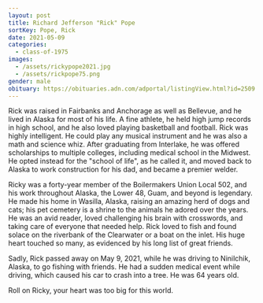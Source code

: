 ```yaml
---
layout: post
title: Richard Jefferson "Rick" Pope
sortKey: Pope, Rick
date: 2021-05-09
categories:
  - class-of-1975
images:
  - /assets/rickypope2021.jpg
  - /assets/rickpope75.png
gender: male
obituary: https://obituaries.adn.com/adportal/listingView.html?id=2509
---
```


Rick was raised in Fairbanks and Anchorage as well as Bellevue, and he lived in Alaska for most of his life. A fine athlete, he held high jump records in high school, and he also loved playing basketball and football. Rick was highly intelligent. He could play any musical instrument and he was also a math and science whiz. After graduating from Interlake, he was offered scholarships to multiple colleges, including medical school in the Midwest. He opted instead for the "school of life", as he called it, and moved back to Alaska to work construction for his dad, and became a premier welder.

Ricky was a forty-year member of the Boilermakers Union Local 502, and his work throughout Alaska, the Lower 48, Guam, and beyond is legendary. He made his home in Wasilla, Alaska, raising an amazing herd of dogs and cats; his pet cemetery is a shrine to the animals he adored over the years. He was an avid reader, loved challenging his brain with crosswords, and taking care of everyone that needed help. Rick loved to fish and found solace on the riverbank of the Clearwater or a boat on the inlet. His huge heart touched so many, as evidenced by his long list of great friends.

Sadly, Rick passed away on May 9, 2021, while he was driving to Ninilchik, Alaska, to go fishing with friends. He had a sudden medical event while driving, which caused his car to crash into a tree. He was 64 years old.

Roll on Ricky, your heart was too big for this world.

